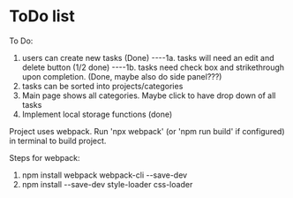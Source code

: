 # ToDo list

To Do:
1. users can create new tasks (Done)
----1a. tasks will need an edit and delete button (1/2 done)
----1b. tasks need check box and strikethrough upon completion. (Done, maybe also do side panel???)
2. tasks can be sorted into projects/categories
3. Main page shows all categories. Maybe click to have drop down of all tasks
4. Implement local storage functions (done)

Project uses webpack. Run 'npx webpack' (or 'npm run build' if configured) in terminal to build project.

Steps for webpack:
1. npm install webpack webpack-cli --save-dev
2. npm install --save-dev style-loader css-loader 
